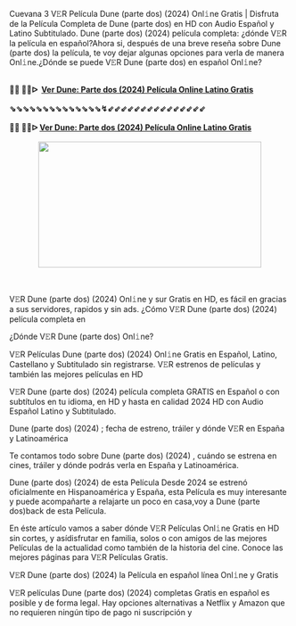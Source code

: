 Cuevana 3 V𝙴R Película Dune (parte dos) (2024) Onl𝚒ne Gratis | Disfruta de la Película Completa de Dune (parte dos) en HD con Audio Español y Latino Subtitulado. Dune (parte dos) (2024) película completa: ¿dónde V𝙴R la película en español?Ahora si, después de una breve reseña sobre Dune (parte dos) la película, te voy dejar algunas opciones para verla de manera Onl𝚒ne.¿Dónde se puede V𝙴R Dune (parte dos) en español Onl𝚒ne?

<div><br /></div><div><b>🔴🔴 🔴🔴ᐅ&nbsp;&nbsp;<a href="https://t.co/9WDGQL3OZ1">Ver Dune: Parte dos (2024) Película Online Latino Gratis</a></b></div><div><b><br /></b></div><div><b>⇘⇘⇘⇘⇘⇘⇘⇘⇘⇘⇘⇘⇘⇘↯⇙⇙⇙⇙⇙⇙⇙⇙⇙⇙⇙⇙⇙⇙⇙</b></div><div><b><br /></b></div><div><div><b>🔴🔴 🔴🔴ᐅ&nbsp;<a href="https://t.co/gtpktEWPYO">Ver Dune: Parte dos (2024) Película Online Latino Gratis</a></b></div><div><br /></div></div><div class="separator" style="clear: both; text-align: center;"><a href="https://t.co/gtpktEWPYO" style="margin-left: 1em; margin-right: 1em;"><img border="0" data-original-height="435" data-original-width="767" height="226" src="https://blogger.googleusercontent.com/img/b/R29vZ2xl/AVvXsEju2KrQqawwBcwjn6_xwd0gX6Y4yMdSMsG8S6ZcZbauOGyEVSZBeQHGlYtEM10LcZj_PaJ-ghlYPQut5KLpNkzf6SklLVnk6nOvTVZ-aV8hHmwHgc2FRxH7ScAWbBJxR1z1fQG_YQZTy6v-JpW9tKUJ8WD8rDWCjMg78oFN5SYJ07h2yW1uOpfnbB5mOvc/w400-h226/sadsadwq.jpg" width="400" /></a></div><br /><div><br /></div>

V𝙴R Dune (parte dos) (2024) Onl𝚒ne y sur Gratis en HD, es fácil en gracias a sus servidores, rapidos y sin ads. ¿Cómo V𝙴R Dune (parte dos) (2024) película completa en



¿Dónde V𝙴R Dune (parte dos) Onl𝚒ne?



V𝙴R Películas Dune (parte dos) (2024) Onl𝚒ne Gratis en Español, Latino, Castellano y Subtitulado sin registrarse. V𝙴R estrenos de películas y también las mejores películas en HD



V𝙴R Dune (parte dos) (2024) película completa GRATIS en Español o con subtítulos en tu idioma, en HD y hasta en calidad 2024 HD con Audio Español Latino y Subtitulado.



Dune (parte dos) (2024) ; fecha de estreno, tráiler y dónde V𝙴R en España y Latinoamérica



Te contamos todo sobre Dune (parte dos) (2024) , cuándo se estrena en cines, tráiler y dónde podrás verla en España y Latinoamérica.



Dune (parte dos) (2024) de esta Película Desde 2024 se estrenó oficialmente en Hispanoamérica y España, esta Película es muy interesante y puede acompañarte a relajarte un poco en casa,voy a Dune (parte dos)back de esta Película.



En éste artículo vamos a saber dónde V𝙴R Películas Onl𝚒ne Gratis en HD sin cortes, y asídisfrutar en familia, solos o con amigos de las mejores Películas de la actualidad como también de la historia del cine. Conoce las mejores páginas para V𝙴R Películas Gratis.



V𝙴R Dune (parte dos) (2024) la Película en español línea Onl𝚒ne y Gratis



V𝙴R películas Dune (parte dos) (2024) completas Gratis en español es posible y de forma legal. Hay opciones alternativas a Netflix y Amazon que no requieren ningún tipo de pago ni suscripción y 

